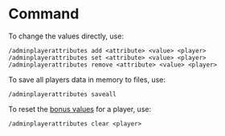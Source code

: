 # Command

To change the values directly, use:

```
/adminplayerattributes add <attribute> <value> <player>
/adminplayerattributes set <attribute> <value> <player>
/adminplayerattributes remove <attribute> <value> <player>
```

To save all players data in memory to files, use:

```
/adminplayerattributes saveall
```

To reset the [bonus values](../#base-values) for a player, use:

```
/adminplayerattributes clear <player>
```
